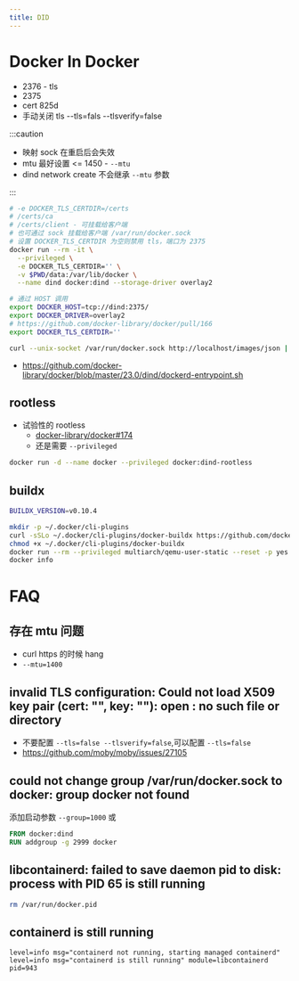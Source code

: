 ```yaml
---
title: DID
---
```


# Docker In Docker

- 2376 - tls
- 2375
- cert 825d
- 手动关闭 tls --tls=fals --tlsverify=false

:::caution

- 映射 sock 在重启后会失效
- mtu 最好设置 <= 1450 - `--mtu`
- dind network create 不会继承 `--mtu` 参数

:::

```bash
# -e DOCKER_TLS_CERTDIR=/certs
# /certs/ca
# /certs/client - 可挂载给客户端
# 也可通过 sock 挂载给客户端 /var/run/docker.sock
# 设置 DOCKER_TLS_CERTDIR 为空则禁用 tls，端口为 2375
docker run --rm -it \
  --privileged \
  -e DOCKER_TLS_CERTDIR='' \
  -v $PWD/data:/var/lib/docker \
  --name dind docker:dind --storage-driver overlay2

# 通过 HOST 调用
export DOCKER_HOST=tcp://dind:2375/
export DOCKER_DRIVER=overlay2
# https://github.com/docker-library/docker/pull/166
export DOCKER_TLS_CERTDIR=''

curl --unix-socket /var/run/docker.sock http://localhost/images/json | jq
```

- https://github.com/docker-library/docker/blob/master/23.0/dind/dockerd-entrypoint.sh

## rootless

- 试验性的 rootless
  - [docker-library/docker#174](https://github.com/docker-library/docker/pull/174)
  - 还是需要 `--privileged`

```bash
docker run -d --name docker --privileged docker:dind-rootless
```

## buildx

```bash
BUILDX_VERSION=v0.10.4

mkdir -p ~/.docker/cli-plugins
curl -sSLo ~/.docker/cli-plugins/docker-buildx https://github.com/docker/buildx/releases/download/$BUILDX_VERSION/buildx-$BUILDX_VERSION.linux-amd64
chmod +x ~/.docker/cli-plugins/docker-buildx
docker run --rm --privileged multiarch/qemu-user-static --reset -p yes
docker info
```

# FAQ

## 存在 mtu 问题

- curl https 的时候 hang
- `--mtu=1400`

## invalid TLS configuration: Could not load X509 key pair (cert: "", key: ""): open : no such file or directory

- 不要配置 `--tls=false --tlsverify=false`,可以配置  `--tls=false`
- https://github.com/moby/moby/issues/27105

## could not change group /var/run/docker.sock to docker: group docker not found

添加启动参数 `--group=1000` 或

```dockerfile
FROM docker:dind
RUN addgroup -g 2999 docker
```

## libcontainerd: failed to save daemon pid to disk: process with PID 65 is still running

```bash
rm /var/run/docker.pid
```

## containerd is still running

```
level=info msg="containerd not running, starting managed containerd"
level=info msg="containerd is still running" module=libcontainerd pid=943
```
